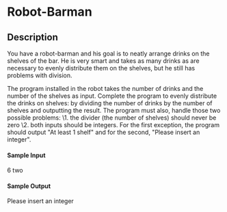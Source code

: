 # Robot-Barman

## Description
You have a robot-barman and his goal is to neatly arrange drinks on the shelves of the bar. He is very smart and takes as many drinks as are necessary to evenly distribute them on the shelves, but he still has problems with division.

The program installed in the robot takes the number of drinks and the number of the shelves as input.
Complete the program to evenly distribute the drinks on shelves: by dividing the number of drinks by the number of shelves and outputting the result.
The program must also, handle those two possible problems:
\1. the divider (the number of shelves) should never be zero
\2. both inputs should be integers.
For the first exception, the program should output "At least 1 shelf" and for the second, "Please insert an integer".

#### Sample Input
6
two

#### Sample Output
Please insert an integer
